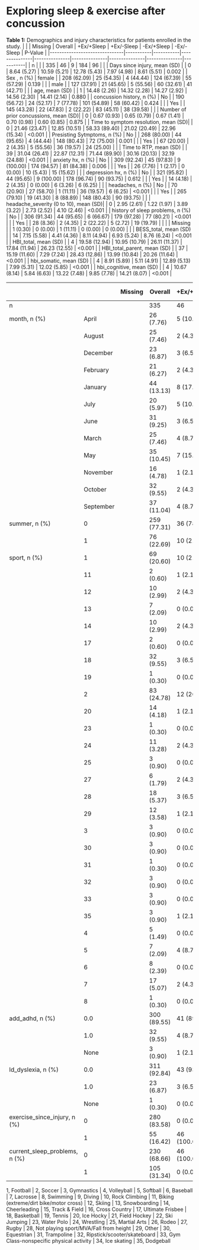 # Exploring sleep & exercise after concussion





**Table 1:** Demographics and injury characteristics for patients enrolled in the study. 
|                               |           | Missing   | Overall       | +Ex/+Sleep    | +Ex/-Sleep    | -Ex/+Sleep    | -Ex/-Sleep    | P-Value   |
|-------------------------------|-----------|-----------|---------------|---------------|---------------|---------------|---------------|-----------|
| n                             |           |           | 335           | 46            | 9             | 184           | 96            |           |
| Days since injury, mean (SD)  |           | 0         | 8.64 (5.27)   | 10.59 (5.21)  | 12.78 (5.43)  | 7.97 (4.98)   | 8.61 (5.51)   | 0.002     |
| Sex  , n (%)                  | female    |           | 208 (62.09)   | 25 (54.35)    | 4 (44.44)     | 124 (67.39)   | 55 (57.29)    | 0.139     |
|                               | male      |           | 127 (37.91)   | 21 (45.65)    | 5 (55.56)     | 60 (32.61)    | 41 (42.71)    |           |
| age, mean (SD)                |           | 1         | 14.48 (2.26)  | 14.32 (2.28)  | 14.27 (2.92)  | 14.56 (2.30)  | 14.41 (2.14)  | 0.880     |
| concussion history, n (%)     | No        |           | 190 (56.72)   | 24 (52.17)    | 7 (77.78)     | 101 (54.89)   | 58 (60.42)    | 0.424     |
|                               | Yes       |           | 145 (43.28)   | 22 (47.83)    | 2 (22.22)     | 83 (45.11)    | 38 (39.58)    |           |
| Number of prior concussions, mean (SD)|   | 0         | 0.67 (0.93)   | 0.65 (0.79)   | 0.67 (1.41)   | 0.70 (0.98)   | 0.60 (0.85)   | 0.875     |
| Time to symptom resolution, mean (SD)|    | 0         | 21.46 (23.47) | 12.85 (10.51) | 58.33 (89.40) | 21.02 (20.49) | 22.96 (15.34) | <0.001    |
| Presisting Sytmptoms, n (%)   | No        |           | 268 (80.00)   | 44 (95.65)    | 4 (44.44)     | 148 (80.43)   | 72 (75.00)    | 0.001     |
|                               | Yes       |           | 67 (20.00)    | 2 (4.35)      | 5 (55.56)     | 36 (19.57)    | 24 (25.00)    |           |
| Time to RTP, mean (SD)        |           | 39        | 31.04 (26.41) | 22.87 (12.31) | 71.44 (89.90) | 30.16 (20.13) | 32.19 (24.88) | <0.001    |
| anxiety hx, n (%)             | No        |           | 309 (92.24)   | 45 (97.83)    | 9 (100.00)    | 174 (94.57)   | 81 (84.38)    | 0.006     |
|                               | Yes       |           | 26 (7.76)     | 1 (2.17)      | 0 (0.00)      | 10 (5.43)     | 15 (15.62)    |           |
| depression hx, n (%)          | No        |           | 321 (95.82)   | 44 (95.65)    | 9 (100.00)    | 178 (96.74)   | 90 (93.75)    | 0.612     |
|                               | Yes       |           | 14 (4.18)     | 2 (4.35)      | 0 (0.00)      | 6 (3.26)      | 6 (6.25)      |           |
| headaches, n (%)              | No        |           | 70 (20.90)    | 27 (58.70)    | 1 (11.11)     | 36 (19.57)    | 6 (6.25)      | <0.001    |
|                               | Yes       |           | 265 (79.10)   | 19 (41.30)    | 8 (88.89)     | 148 (80.43)   | 90 (93.75)    |           |
| headache_severity (0 to 10), mean (SD)|   | 0         | 2.95 (2.61)   | 1.22 (1.97)   | 3.89 (3.22)   | 2.73 (2.52)   | 4.10 (2.46)   | <0.001    |
| history of sleep problems, n (%) | No     |           | 306 (91.34)   | 44 (95.65)    | 6 (66.67)     | 179 (97.28)   | 77 (80.21)    | <0.001    |
|                               | Yes       |           | 28 (8.36)     | 2 (4.35)      | 2 (22.22)     | 5 (2.72)      | 19 (19.79)    |           |
|                               | Missing   |           | 1 (0.30)      | 0 (0.00)      | 1 (11.11)     | 0 (0.00)      | 0 (0.00)      |           |
| BESS_total, mean (SD)         |           | 14        | 7.15 (5.58)   | 4.41 (4.36)   | 8.11 (4.94)   | 6.93 (5.24)   | 8.76 (6.24)   | <0.001    |
| HBI_total, mean (SD)          |           | 4         | 19.58 (12.94) | 10.95 (10.79) | 26.11 (11.37) | 17.84 (11.94) | 26.23 (12.55) | <0.001    |
| HBI_total_parent, mean (SD)   |           | 37        | 15.19 (11.60) | 7.29 (7.24)   | 28.43 (12.86) | 13.99 (10.84) | 20.26 (11.64) | <0.001    |
| hbi_somatic, mean (SD)        |           | 4         | 8.91 (5.89)   | 5.11 (4.91)   | 12.89 (5.13)  | 7.99 (5.31)   | 12.02 (5.85)  | <0.001    |
| hbi_cognitive, mean (SD)      |           | 4         | 10.67 (8.14)  | 5.84 (6.63)   | 13.22 (7.48)  | 9.85 (7.78)   | 14.21 (8.07)  | <0.001    |








|                               |           | Missing   | Overall       | +Ex/+Sleep    | +Ex/-Sleep    | -Ex/+Sleep    | -Ex/-Sleep    | P-Value   |
|-------------------------------|-----------|-----------|---------------|---------------|---------------|---------------|---------------|-----------|
| n                             |           |           | 335           | 46            | 9             | 184           | 96            |           |
| month, n (%)                  | April     |           | 26 (7.76)     | 5 (10.87)     | 1 (11.11)     | 13 (7.07)     | 7 (7.29)      | 0.556     |
|                               | August    |           | 25 (7.46)     | 2 (4.35)      | 0 (0.00)      | 15 (8.15)     | 8 (8.33)      |           |
|                               | December  |           | 23 (6.87)     | 3 (6.52)      | 0 (0.00)      | 14 (7.61)     | 6 (6.25)      |           |
|                               | February  |           | 21 (6.27)     | 2 (4.35)      | 1 (11.11)     | 14 (7.61)     | 4 (4.17)      |           |
|                               | January   |           | 44 (13.13)    | 8 (17.39)     | 0 (0.00)      | 19 (10.33)    | 17 (17.71)    |           |
|                               | July      |           | 20 (5.97)     | 5 (10.87)     | 0 (0.00)      | 10 (5.43)     | 5 (5.21)      |           |
|                               | June      |           | 31 (9.25)     | 3 (6.52)      | 1 (11.11)     | 18 (9.78)     | 9 (9.38)      |           |
|                               | March     |           | 25 (7.46)     | 4 (8.70)      | 0 (0.00)      | 14 (7.61)     | 7 (7.29)      |           |
|                               | May       |           | 35 (10.45)    | 7 (15.22)     | 0 (0.00)      | 21 (11.41)    | 7 (7.29)      |           |
|                               | November  |           | 16 (4.78)     | 1 (2.17)      | 1 (11.11)     | 8 (4.35)      | 6 (6.25)      |           |
|                               | October   |           | 32 (9.55)     | 2 (4.35)      | 4 (44.44)     | 17 (9.24)     | 9 (9.38)      |           |
|                               | September |           | 37 (11.04)    | 4 (8.70)      | 1 (11.11)     | 21 (11.41)    | 11 (11.46)    |           |
| summer, n (%)                 | 0         |           | 259 (77.31)   | 36 (78.26)    | 8 (88.89)     | 141 (76.63)   | 74 (77.08)    | 0.858     |
|                               | 1         |           | 76 (22.69)    | 10 (21.74)    | 1 (11.11)     | 43 (23.37)    | 22 (22.92)    |           |
| sport, n (%)                  | 1         |           | 69 (20.60)    | 10 (21.74)    | 0 (0.00)      | 40 (21.74)    | 19 (19.79)    | 0.041     |
|                               | 11        |           | 2 (0.60)      | 1 (2.17)      | 0 (0.00)      | 1 (0.54)      | 0 (0.00)      |           |
|                               | 12        |           | 10 (2.99)     | 2 (4.35)      | 1 (11.11)     | 4 (2.17)      | 3 (3.12)      |           |
|                               | 13        |           | 7 (2.09)      | 0 (0.00)      | 0 (0.00)      | 1 (0.54)      | 6 (6.25)      |           |
|                               | 14        |           | 10 (2.99)     | 2 (4.35)      | 0 (0.00)      | 6 (3.26)      | 2 (2.08)      |           |
|                               | 17        |           | 2 (0.60)      | 0 (0.00)      | 0 (0.00)      | 1 (0.54)      | 1 (1.04)      |           |
|                               | 18        |           | 32 (9.55)     | 3 (6.52)      | 0 (0.00)      | 19 (10.33)    | 10 (10.42)    |           |
|                               | 19        |           | 1 (0.30)      | 0 (0.00)      | 0 (0.00)      | 1 (0.54)      | 0 (0.00)      |           |
|                               | 2         |           | 83 (24.78)    | 12 (26.09)    | 1 (11.11)     | 51 (27.72)    | 19 (19.79)    |           |
|                               | 20        |           | 14 (4.18)     | 1 (2.17)      | 0 (0.00)      | 11 (5.98)     | 2 (2.08)      |           |
|                               | 23        |           | 1 (0.30)      | 0 (0.00)      | 0 (0.00)      | 0 (0.00)      | 1 (1.04)      |           |
|                               | 24        |           | 11 (3.28)     | 2 (4.35)      | 3 (33.33)     | 3 (1.63)      | 3 (3.12)      |           |
|                               | 25        |           | 3 (0.90)      | 0 (0.00)      | 0 (0.00)      | 1 (0.54)      | 2 (2.08)      |           |
|                               | 27        |           | 6 (1.79)      | 2 (4.35)      | 0 (0.00)      | 3 (1.63)      | 1 (1.04)      |           |
|                               | 28        |           | 18 (5.37)     | 3 (6.52)      | 1 (11.11)     | 9 (4.89)      | 5 (5.21)      |           |
|                               | 29        |           | 12 (3.58)     | 1 (2.17)      | 2 (22.22)     | 6 (3.26)      | 3 (3.12)      |           |
|                               | 3         |           | 3 (0.90)      | 0 (0.00)      | 0 (0.00)      | 1 (0.54)      | 2 (2.08)      |           |
|                               | 30        |           | 3 (0.90)      | 0 (0.00)      | 0 (0.00)      | 2 (1.09)      | 1 (1.04)      |           |
|                               | 31        |           | 1 (0.30)      | 0 (0.00)      | 0 (0.00)      | 1 (0.54)      | 0 (0.00)      |           |
|                               | 32        |           | 3 (0.90)      | 0 (0.00)      | 0 (0.00)      | 3 (1.63)      | 0 (0.00)      |           |
|                               | 33        |           | 3 (0.90)      | 0 (0.00)      | 0 (0.00)      | 2 (1.09)      | 1 (1.04)      |           |
|                               | 35        |           | 3 (0.90)      | 1 (2.17)      | 0 (0.00)      | 1 (0.54)      | 1 (1.04)      |           |
|                               | 4         |           | 5 (1.49)      | 0 (0.00)      | 0 (0.00)      | 2 (1.09)      | 3 (3.12)      |           |
|                               | 5         |           | 7 (2.09)      | 4 (8.70)      | 0 (0.00)      | 0 (0.00)      | 3 (3.12)      |           |
|                               | 6         |           | 8 (2.39)      | 0 (0.00)      | 0 (0.00)      | 6 (3.26)      | 2 (2.08)      |           |
|                               | 7         |           | 17 (5.07)     | 2 (4.35)      | 1 (11.11)     | 9 (4.89)      | 5 (5.21)      |           |
|                               | 8         |           | 1 (0.30)      | 0 (0.00)      | 0 (0.00)      | 0 (0.00)      | 1 (1.04)      |           |
| add_adhd, n (%)               | 0.0       |           | 300 (89.55)   | 41 (89.13)    | 7 (77.78)     | 166 (90.22)   | 86 (89.58)    | 0.040     |
|                               | 1.0       |           | 32 (9.55)     | 4 (8.70)      | 1 (11.11)     | 18 (9.78)     | 9 (9.38)      |           |
|                               | None      |           | 3 (0.90)      | 1 (2.17)      | 1 (11.11)     | 0 (0.00)      | 1 (1.04)      |           |
| ld_dyslexia, n (%)            | 0.0       |           | 311 (92.84)   | 43 (93.48)    | 8 (88.89)     | 173 (94.02)   | 87 (90.62)    | 0.858     |
|                               | 1.0       |           | 23 (6.87)     | 3 (6.52)      | 1 (11.11)     | 10 (5.43)     | 9 (9.38)      |           |
|                               | None      |           | 1 (0.30)      | 0 (0.00)      | 0 (0.00)      | 1 (0.54)      | 0 (0.00)      |           |
| exercise_since_injury, n (%)  | 0         |           | 280 (83.58)   | 0 (0.00)      | 0 (0.00)      | 184 (100.00)  | 96 (100.00)   | <0.001    |
|                               | 1         |           | 55 (16.42)    | 46 (100.00)   | 9 (100.00)    | 0 (0.00)      | 0 (0.00)      |           |
| current_sleep_problems, n (%) | 0         |           | 230 (68.66)   | 46 (100.00)   | 0 (0.00)      | 184 (100.00)  | 0 (0.00)      | <0.001    |
|                               | 1         |           | 105 (31.34)   | 0 (0.00)      | 9 (100.00)    | 0 (0.00)      | 96 (100.00)   |           |



1, Football | 2, Soccer | 3, Gymnastics | 4, Volleyball | 5, Softball | 6, Baseball | 7, Lacrosse | 8, Swimming | 9, Diving | 10, Rock Climbing | 11, Biking (extreme/dirt bike/motor cross) | 12, Skiing | 13, Snowboarding | 14, Cheerleading | 15, Track & Field | 16, Cross Country | 17, Ultimate Frisbee | 18, Basketball | 19, Tennis | 20, Ice Hocky | 21, Field Hockey | 22, Ski Jumping | 23, Water Polo | 24, Wrestling | 25, Martial Arts | 26, Rodeo | 27, Rugby | 28, Not playing sport/MVA/Fall from height | 29, Other | 30, Equestrian | 31, Trampoline | 32, Ripstick/scooter/skateboard | 33, Gym Class-nonspecific physical activity | 34, Ice skating | 35, Dodgeball


